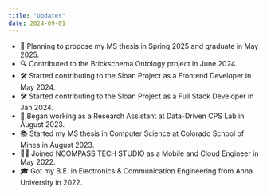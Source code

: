 ```yaml
---
title: "Updates"
date: 2024-09-01
---
```


- 🎯 Planning to propose my MS thesis in Spring 2025 and graduate in May 2025.
- 🔍 Contributed to the Brickschema Ontology project in June 2024.
- 🛠 Started contributing to the Sloan Project as a Frontend Developer in May 2024.
- 🛠 Started contributing to the Sloan Project as a Full Stack Developer in Jan 2024.
- 🔬 Began working as a Research Assistant at Data-Driven CPS Lab in August 2023.
- 📚 Started my MS thesis in Computer Science at Colorado School of Mines in August 2023.
- 👩‍💻 Joined NCOMPASS TECH STUDIO as a Mobile and Cloud Engineer in May 2022.
- 🎓 Got my B.E. in Electronics & Communication Engineering from Anna University in 2022.
